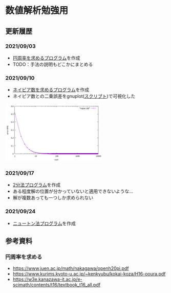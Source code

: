 # 数値解析勉強用

## 更新履歴

### 2021/09/03
- [円周率を求めるプログラム](pi.c)を作成
- TODO：手法の説明もどこかにまとめる

### 2021/09/10
- [ネイピア数を求めるプログラム](napier.c)を作成
- ネイピア数との二乗誤差をgnuplot([スクリプト](napier.g))で可視化した

<img src="napier.png" width="300">

### 2021/09/17
- [2分法プログラム](bisection_method.c)を作成
- ある程度解の位置が分かっていないと適用できないような...
- 解が複数あっても一つしか求められない

### 2021/09/24
- [ニュートン法プログラム](newton_method.c)を作成

## 参考資料

### 円周率を求める
- https://www.juen.ac.jp/math/nakagawa/openh20pi.pdf
- https://www.kurims.kyoto-u.ac.jp/~kenkyubu/kokai-koza/H16-ooura.pdf
- https://w3e.kanazawa-it.ac.jp/e-scimath/contents/t16/textbook_t16_all.pdf
